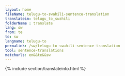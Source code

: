 ```yaml
---
layout: home
fileName: telugu-to-swahili-sentence-translation
translatein: telugu_to_swahili
folderName : translate
lang: sw
from: te
to: sw
langname: telugu-to
permalink: /sw/telugu-to-swahili-sentence-translation
tool: sentence-translations
matchurls: en&&te&&sw
---
```

{% include section/translateinto.html %}
